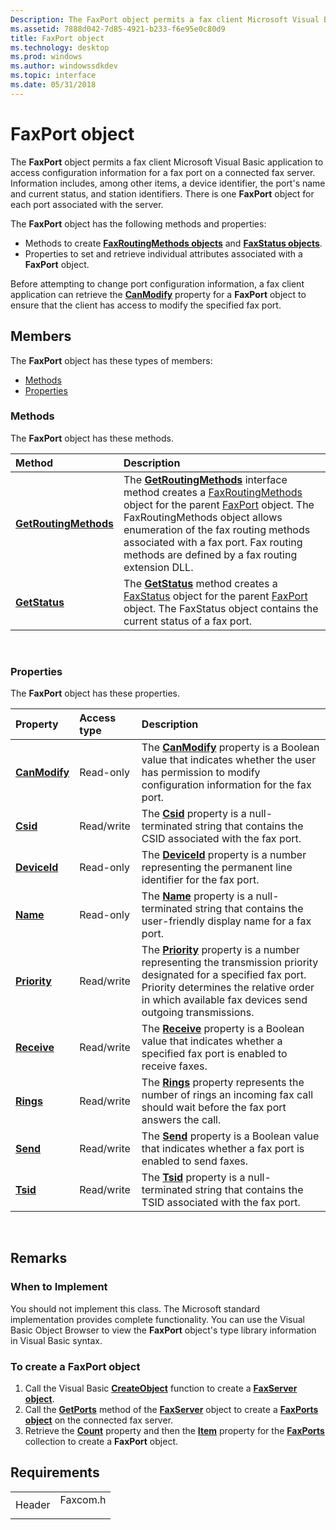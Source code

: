 ```yaml
---
Description: The FaxPort object permits a fax client Microsoft Visual Basic application to access configuration information for a fax port on a connected fax server.
ms.assetid: 7888d042-7d85-4921-b233-f6e95e0c80d9
title: FaxPort object
ms.technology: desktop
ms.prod: windows
ms.author: windowssdkdev
ms.topic: interface
ms.date: 05/31/2018
---
```


# FaxPort object

The **FaxPort** object permits a fax client Microsoft Visual Basic application to access configuration information for a fax port on a connected fax server. Information includes, among other items, a device identifier, the port's name and current status, and station identifiers. There is one **FaxPort** object for each port associated with the server.

The **FaxPort** object has the following methods and properties:

-   Methods to create [**FaxRoutingMethods objects**](-mfax-faxroutingmethods-object-visual-basic-.md) and [**FaxStatus objects**](-mfax-faxstatus-object-visual-basic-.md).
-   Properties to set and retrieve individual attributes associated with a **FaxPort** object.

Before attempting to change port configuration information, a fax client application can retrieve the [**CanModify**](-mfax-ifaxport-get-canmodify-vb.md) property for a **FaxPort** object to ensure that the client has access to modify the specified fax port.

## Members

The **FaxPort** object has these types of members:

-   [Methods](#methods)
-   [Properties](#properties)

### Methods

The **FaxPort** object has these methods.



| Method                                                           | Description                                                                                                                                                                                                                                                                                                                                                                                   |
|:-----------------------------------------------------------------|:----------------------------------------------------------------------------------------------------------------------------------------------------------------------------------------------------------------------------------------------------------------------------------------------------------------------------------------------------------------------------------------------|
| [**GetRoutingMethods**](-mfax-ifaxport-getroutingmethods-vb.md) | The [**GetRoutingMethods**](-mfax-ifaxport-getroutingmethods-vb.md) interface method creates a [FaxRoutingMethods](-mfax-faxroutingmethods.md) object for the parent [FaxPort](-mfax-faxport.md) object. The FaxRoutingMethods object allows enumeration of the fax routing methods associated with a fax port. Fax routing methods are defined by a fax routing extension DLL.<br/> |
| [**GetStatus**](-mfax-ifaxport-getstatus-vb.md)                 | The [**GetStatus**](-mfax-ifaxport-getstatus-vb.md) method creates a [FaxStatus](-mfax-faxstatus.md) object for the parent [FaxPort](-mfax-faxport.md) object. The FaxStatus object contains the current status of a fax port.<br/>                                                                                                                                                  |



 

### Properties

The **FaxPort** object has these properties.



| Property                                                        | Access type           | Description                                                                                                                                                                                                                                                           |
|:----------------------------------------------------------------|:----------------------|:----------------------------------------------------------------------------------------------------------------------------------------------------------------------------------------------------------------------------------------------------------------------|
| [**CanModify**](-mfax-ifaxport-get-canmodify-vb.md)<br/> | Read-only<br/>  | The [**CanModify**](-mfax-ifaxport-get-canmodify-vb.md) property is a Boolean value that indicates whether the user has permission to modify configuration information for the fax port.<br/>                                                                  |
| [**Csid**](-mfax-ifaxport-get-csid-vb.md)<br/>           | Read/write<br/> | The [**Csid**](-mfax-ifaxport-get-csid-vb.md) property is a null-terminated string that contains the CSID associated with the fax port. <br/>                                                                                                                  |
| [**DeviceId**](-mfax-ifaxport-get-deviceid-vb.md)<br/>   | Read-only<br/>  | The [**DeviceId**](-mfax-ifaxport-get-deviceid-vb.md) property is a number representing the permanent line identifier for the fax port. <br/>                                                                                                                  |
| [**Name**](-mfax-ifaxport-get-name-vb.md)<br/>           | Read-only<br/>  | The [**Name**](-mfax-ifaxport-get-name-vb.md) property is a null-terminated string that contains the user-friendly display name for a fax port.<br/>                                                                                                           |
| [**Priority**](-mfax-ifaxport-get-priority-vb.md)<br/>   | Read/write<br/> | The [**Priority**](-mfax-ifaxport-get-priority-vb.md) property is a number representing the transmission priority designated for a specified fax port. Priority determines the relative order in which available fax devices send outgoing transmissions.<br/> |
| [**Receive**](-mfax-ifaxport-get-receive-vb.md)<br/>     | Read/write<br/> | The [**Receive**](-mfax-ifaxport-get-receive-vb.md) property is a Boolean value that indicates whether a specified fax port is enabled to receive faxes.<br/>                                                                                                  |
| [**Rings**](-mfax-ifaxport-get-rings-vb.md)<br/>         | Read/write<br/> | The [**Rings**](-mfax-ifaxport-get-rings-vb.md) property represents the number of rings an incoming fax call should wait before the fax port answers the call. <br/>                                                                                           |
| [**Send**](-mfax-ifaxport-get-send-vb.md)<br/>           | Read/write<br/> | The [**Send**](-mfax-ifaxport-get-send-vb.md) property is a Boolean value that indicates whether a fax port is enabled to send faxes. <br/>                                                                                                                    |
| [**Tsid**](-mfax-ifaxport-get-tsid-vb.md)<br/>           | Read/write<br/> | The [**Tsid**](-mfax-ifaxport-get-tsid-vb.md) property is a null-terminated string that contains the TSID associated with the fax port.<br/>                                                                                                                   |



 

## Remarks

### When to Implement

You should not implement this class. The Microsoft standard implementation provides complete functionality. You can use the Visual Basic Object Browser to view the **FaxPort** object's type library information in Visual Basic syntax.

### To create a FaxPort object

1.  Call the Visual Basic [**CreateObject**](https://msdn.microsoft.com/windows/desktop/ec11fd03-b420-412f-b25a-057f877cefbc) function to create a [**FaxServer object**](-mfax-faxserver-object-visual-basic-.md).
2.  Call the [**GetPorts**](-mfax-ifaxserver-getports-vb.md) method of the [**FaxServer**](-mfax-faxserver-object-visual-basic-.md) object to create a [**FaxPorts object**](-mfax-faxports-object-visual-basic-.md) on the connected fax server.
3.  Retrieve the [**Count**](/previous-versions/windows/desktop/api/Faxcom/nf-faxcom-ifaxports-get_count) property and then the [**Item**](/previous-versions/windows/desktop/api/Faxcom/nf-faxcom-ifaxports-get_item) property for the [**FaxPorts**](-mfax-faxports-object-visual-basic-.md) collection to create a **FaxPort** object.

## Requirements



|                   |                                                                                     |
|-------------------|-------------------------------------------------------------------------------------|
| Header<br/> | <dl> <dt>Faxcom.h</dt> </dl> |



 

 





